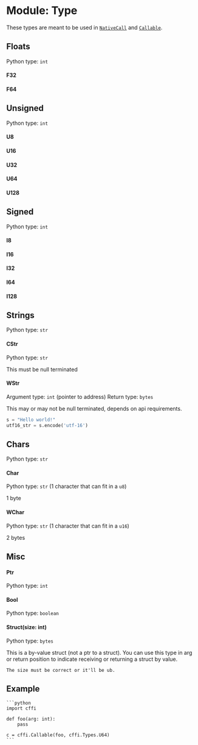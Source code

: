 # Module: Type

These types are meant to be used in [`NativeCall`](./objects-nativecall.md) and [`Callable`](./objects-callable.md).

## Floats
Python type: `int`

#### F32
#### F64

## Unsigned
Python type: `int`

#### U8
#### U16
#### U32
#### U64
#### U128

## Signed
Python type: `int`

#### I8
#### I16
#### I32
#### I64
#### I128

## Strings
Python type: `str`

#### CStr
Python type: `str`

This must be null terminated

#### WStr
Argument type: `int` (pointer to address)
Return type: `bytes`

This may or may not be null terminated, depends on api requirements.

 ```py
 s = "Hello world!"
 utf16_str = s.encode('utf-16')
 ```

## Chars
Python type: `str`

#### Char
Python type: `str` (1 character that can fit in a `u8`)

1 byte

#### WChar
Python type: `str` (1 character that can fit in a `u16`)

2 bytes

## Misc

#### Ptr
Python type: `int`

#### Bool
Python type: `boolean`

#### Struct(size: int)
Python type: `bytes`

This is a by-value struct (not a ptr to a struct). You can use this type in arg or return position to indicate receiving or returning a struct by value.

```admonish danger title=""
The size must be correct or it'll be ub.
```

## Example

~~~admonish example title=""
```python
import cffi

def foo(arg: int):
    pass

c = cffi.Callable(foo, cffi.Types.U64)
```
~~~
